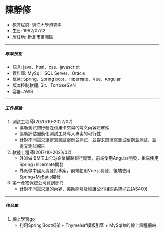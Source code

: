 <body>
    <h1>陳靜修</h1>
    <div>
        <ul>
            <li>教育程度: 淡江大學資管系</li>
            <li>生日: 1992/07/12</li>
            <li>居住地: 新北市蘆洲區</li>
        </ul>
    </div>
    <hr>
    <div>
        <h5>專業技能</h5>
        <ul>
            <li>語言: java、html、css、javascript</li>
            <li>資料庫: MySql、SQL Server、Oracle</li>
            <li>框架: Spring、Spring boot、Hibernate、Vue、Angular</li>
            <li>版本控制軟體: Git、TortoiseSVN</li>
            <li>容器: AWS</li>
        </ul>
    </div>
    <hr>
    <div>
        <h5>工作經驗</h5>
        <ol>
            <li>
                <span>測試工程師(2020/10-2022/02)</span>
                <ul>
                    <li>
                        協助測試銀行發送信用卡交易的電文內容正確性
                    </li>
                </ul>
                <ul>
                    <li>
                        協助評估自動化測試工具導入專案的可行性
                    </li>
                </ul>
                <ul>
                    <li>
                        針對不同需求單撰寫測試案例並測試，並提求單撰寫測試案例並測試，並提交測試報告
                    </li>
                </ul>
            </li>
            <li>
                <span>軟體工程師(2017/10-2020/02)</span>
                <ul>
                    <li>
                        外派做IBM玉山全球企業網路銀行專案，前端使用Angular開發，後端使用Spring+hibernate開發
                    </li>
                </ul>
                <ul>
                    <li>
                        外派做中國人壽登打專案，前端使用Vue.js開發，後端使用Spring+MyBatis開發
                    </li>
                </ul>
            </li>
            <li>
                <span>第一產物保險公司資訊部門</span>
                <ul>
                    <li>
                        針對不同需求單的內容，協助開發及維護公司相關系統程式(AS400)
                    </li>
                </ul>
            </li>
        </ol>
    </div>
    <hr>
    <div>
        <h5>作品集</h5>
        <ol>
            <li>
                <span><a href="http://13.56.232.122:8080/">線上學習go</a></span>
                <ul>
                    <li>
                        利用Spring Boot框架 + Thymeleaf模板引擎 + MySql做的線上課程網站
                    </li>
                </ul>
            </li>
        </ol>
    </div>
</body>
